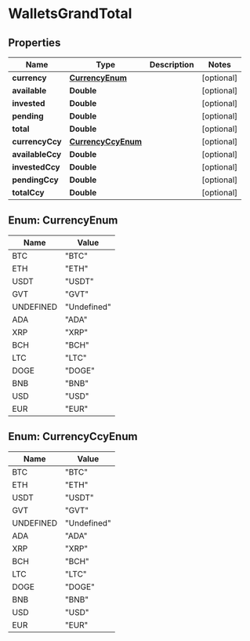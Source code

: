 
# WalletsGrandTotal

## Properties
Name | Type | Description | Notes
------------ | ------------- | ------------- | -------------
**currency** | [**CurrencyEnum**](#CurrencyEnum) |  |  [optional]
**available** | **Double** |  |  [optional]
**invested** | **Double** |  |  [optional]
**pending** | **Double** |  |  [optional]
**total** | **Double** |  |  [optional]
**currencyCcy** | [**CurrencyCcyEnum**](#CurrencyCcyEnum) |  |  [optional]
**availableCcy** | **Double** |  |  [optional]
**investedCcy** | **Double** |  |  [optional]
**pendingCcy** | **Double** |  |  [optional]
**totalCcy** | **Double** |  |  [optional]


<a name="CurrencyEnum"></a>
## Enum: CurrencyEnum
Name | Value
---- | -----
BTC | &quot;BTC&quot;
ETH | &quot;ETH&quot;
USDT | &quot;USDT&quot;
GVT | &quot;GVT&quot;
UNDEFINED | &quot;Undefined&quot;
ADA | &quot;ADA&quot;
XRP | &quot;XRP&quot;
BCH | &quot;BCH&quot;
LTC | &quot;LTC&quot;
DOGE | &quot;DOGE&quot;
BNB | &quot;BNB&quot;
USD | &quot;USD&quot;
EUR | &quot;EUR&quot;


<a name="CurrencyCcyEnum"></a>
## Enum: CurrencyCcyEnum
Name | Value
---- | -----
BTC | &quot;BTC&quot;
ETH | &quot;ETH&quot;
USDT | &quot;USDT&quot;
GVT | &quot;GVT&quot;
UNDEFINED | &quot;Undefined&quot;
ADA | &quot;ADA&quot;
XRP | &quot;XRP&quot;
BCH | &quot;BCH&quot;
LTC | &quot;LTC&quot;
DOGE | &quot;DOGE&quot;
BNB | &quot;BNB&quot;
USD | &quot;USD&quot;
EUR | &quot;EUR&quot;



